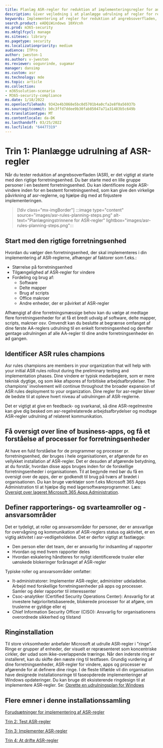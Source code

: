 ```yaml
---
title: Planlæg ASR-regler for reduktion af implementeringsregler for angrebsoverfladen
description: Giver vejledning i at planlægge udrulning af regler for reduktion af angrebsoverfladen.
keywords: Implementering af regler for reduktion af angrebsoverfladen, ASR-installation, aktivér asr-regler, konfigurer ASR, beskyttelsessystem til forebyggelse af indtrængen, beskyttelsesregler, anti exploit, udnyttelsesregler, regler for forebyggelse af indisk virus, Microsoft Defender for Endpoint, konfigurer ASR-regler
search.product: eADQiWindows 10XVcnh
ms.prod: m365-security
ms.mktglfcycl: manage
ms.sitesec: library
ms.pagetype: security
ms.localizationpriority: medium
audience: ITPro
author: jweston-1
ms.author: v-jweston
ms.reviewer: oogunrinde, sugamar
manager: dansimp
ms.custom: asr
ms.technology: mde
ms.topic: article
ms.collection:
- m365solution-scenario
- M365-security-compliance
ms.date: 1/18/2022
ms.openlocfilehash: 9342e4b3868e5bc0d5701b4a0cfa2e8f0a56937b
ms.sourcegitcommit: b0c3ffd7ddee9b30fab85047a71a31483b5c649b
ms.translationtype: MT
ms.contentlocale: da-DK
ms.lasthandoff: 03/25/2022
ms.locfileid: "64477319"
---
```

# <a name="step-1-plan-asr-rules-deployment"></a>Trin 1: Planlægge udrulning af ASR-regler

Når du tester reduktion af angrebsoverfladen (ASR), er det vigtigt at starte med den rigtige forretningsenhed. Du bør starte med en lille gruppe personer i en bestemt forretningsenhed. Du kan identificere nogle ASR-vindere inden for en bestemt forretningsenhed, som kan give den virkelige påvirkning af asr-reglerne, og hjælpe dig med at finjustere implementeringen.

> [!div class="mx-imgBorder"]
> :::image type="content" source="images/asr-rules-planning-steps.png" alt-text="Planlægningstrinnene for ASR-regler" lightbox="images/asr-rules-planning-steps.png":::

## <a name="start-with-the-right-business-unit"></a>Start med den rigtige forretningsenhed

Hvordan du vælger den forretningsenhed, der skal implementeres i din implementering af ASR-reglerne, afhænger af faktorer som f.eks.:

- Størrelse på forretningsenhed
- Tilgængelighed af ASR-regler for vindere  
- Fordeling og brug af:
  - Software
  - Delte mapper
  - Brug af scripts
  - Office makroer
  - Andre enheder, der er påvirket af ASR-regler

Afhængigt af dine forretningsmæssige behov kan du vælge at medtage flere forretningsenheder for at få et bredt udvalg af software, delte mapper, scripts, makroer osv. Omvendt kan du beslutte at begrænse omfanget af dine første AA-reglers udrulning til en enkelt forretningsenhed og derefter gentage udrulningen af alle AA-regler til dine andre forretningsenheder én ad gangen.

## <a name="identify-asr--rules-champions"></a>Identificer ASR rules champions

Asr rules champions are members in your organization that will help with your initial ASR rules rollout during the preliminary testing and implementation phases. Dine vindere er typisk medarbejdere, som er mere teknisk dygtige, og som ikke afspores af forbitiske arbejdsafbrydelser. The champions' involvement will continue throughout the broader expansion of ASR rules deployment to your organization. Dine regler for asr-regler bliver de bedste til at opleve hvert niveau af udrulningen af ASR-reglerne.

Det er vigtigt at give en feedback- og svarkanal, så dine ASR-regelmestre kan give dig besked om asr-regelrelaterede arbejdsafbrydelser og modtage ASR-regler udrulning af relateret kommunikation.

## <a name="get-inventory-of-line-of-business-apps-and-understand-the-business-unit-processes"></a>Få oversigt over line of business-apps, og få et forståelse af processer for forretningsenheder

At have en fuld forståelse for de programmer og processer pr. forretningsenhed, der bruges i hele organisationen, er afgørende for en vellykket installation af ASR-regler. Det er desuden af afgørende betydning, at du forstår, hvordan disse apps bruges inden for de forskellige forretningsenheder i organisationen.
Til at begynde med bør du få en oversigt over de apps, der er godkendt til brug på tværs af brødet i organisationen. Du kan bruge værktøjer som f.eks Microsoft 365 Apps Administration til at hjælpe dig med lagersoftwareprogrammer. Læs: [Oversigt over lageret Microsoft 365 Apps Administration](/deployoffice/admincenter/inventory).

## <a name="define-reporting-and-response-team-roles-and-responsibilities"></a>Definer rapporterings- og svarteamroller og -ansvarsområder

Det er tydeligt, at roller og ansvarsområder for personer, der er ansvarlige for overvågning og kommunikation af ASR-reglers status og aktivitet, er en vigtig aktivitet i asr-vedligeholdelse. Det er derfor vigtigt at fastlægge:

- Den person eller det team, der er ansvarlig for indsamling af rapporter
- Hvordan og med hvem rapporter deles
- Hvordan eskalering håndteres for nyligt identificerede trusler eller uønskede blokeringer forårsaget af ASR-regler

Typiske roller og ansvarsområder omfatter:

- It-administratorer: Implementer ASR-regler, administrer udeladelse. Arbejd med forskellige forretningsenheder på apps og processer. Samler og deler rapporter til interessenter
- Csoc-analytiker (Certified Security Operations Center): Ansvarlig for at investere højprioritetsbaserede, blokerede processer for at afgøre, om truslerne er gyldige eller ej
- Chief Information Security Officer (CISO): Ansvarlig for organisationens overordnede sikkerhed og tilstand

## <a name="ring-deployment"></a>Ringinstallation

Til store virksomheder anbefaler Microsoft at udrulle ASR-regler i "ringe". Ringe er grupper af enheder, der visuelt er repræsenteret som koncentriske cirkler, der udad som ikke-overlappende træringe. Når den inderste ring er installeret, kan du skifte den næste ring til testfasen. Grundig vurdering af dine forretningsenheder, ASR-regler for vindere, apps og processer er afgørende for at definere dine ringe.
I de fleste tilfælde vil din organisation have designede installationsringe til faseopderede implementeringer af Windows opdateringer. Du kan bruge dit eksisterende ringdesign til at implementere ASR-regler.
Se: [Oprette en udrulningsplan for Windows](/windows/deployment/update/create-deployment-plan)

## <a name="additional-topics-in-this-deployment-collection"></a>Flere emner i denne installationssamling

[Forudsætninger for implementering af ASR-regler](attack-surface-reduction-rules-deployment.md)

[Trin 2: Test ASR-regler](attack-surface-reduction-rules-deployment-test.md)

[Trin 3: Implementer ASR-regler](attack-surface-reduction-rules-deployment-implement.md)

[Trin 4: At drifte ASR-regler](attack-surface-reduction-rules-deployment-operationalize.md)

